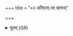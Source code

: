 +++
title = "०२ अरिष्टस् त्वा खनत्य्"

+++
<details><summary>मूलम् (GR)</summary>

अरिष्टस् त्वा खनत्य्  
अरिष्टाय खनामि त्वा ।  
द्विपाच् चतुष्पाद् अस्माकं  
सर्वम् अस्त्व् अनातुरम् ॥
</details>